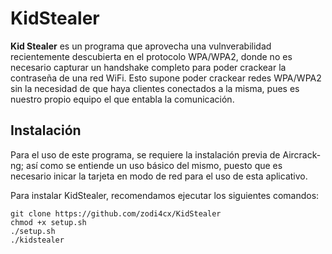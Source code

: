# KidStealer                                                                                                                   

**Kid Stealer** es un programa que aprovecha una vulnverabilidad recientemente descubierta en el protocolo WPA/WPA2, donde no es necesario capturar un handshake completo para poder crackear la contraseña de una red WiFi. Esto supone poder crackear redes WPA/WPA2 sin la necesidad de que haya clientes conectados a la misma, pues es nuestro propio equipo el que entabla la comunicación.

## Instalación

Para el uso de este programa, se requiere la instalación previa de Aircrack-ng; así como se entiende un uso básico del mismo, puesto que es necesario inicar la tarjeta en modo de red para el uso de esta aplicativo.

Para instalar KidStealer, recomendamos ejecutar los siguientes comandos:

```
git clone https://github.com/zodi4cx/KidStealer
chmod +x setup.sh
./setup.sh
./kidstealer
```
